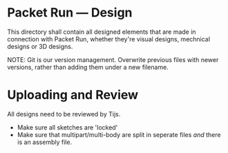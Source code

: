 # Packet Run — Design
This directory shall contain all designed elements that are made in connection
with Packet Run, whether they're visual designs, mechnical designs or 3D
designs.

NOTE: Git is our version management. Overwrite previous files with newer
versions, rather than adding them under a new filename.

# Uploading and Review
All designs need to be reviewed by Tijs.
- Make sure all sketches are 'locked'
- Make sure that multipart/multi-body are split in seperate files _and_ there is an assembly file.



